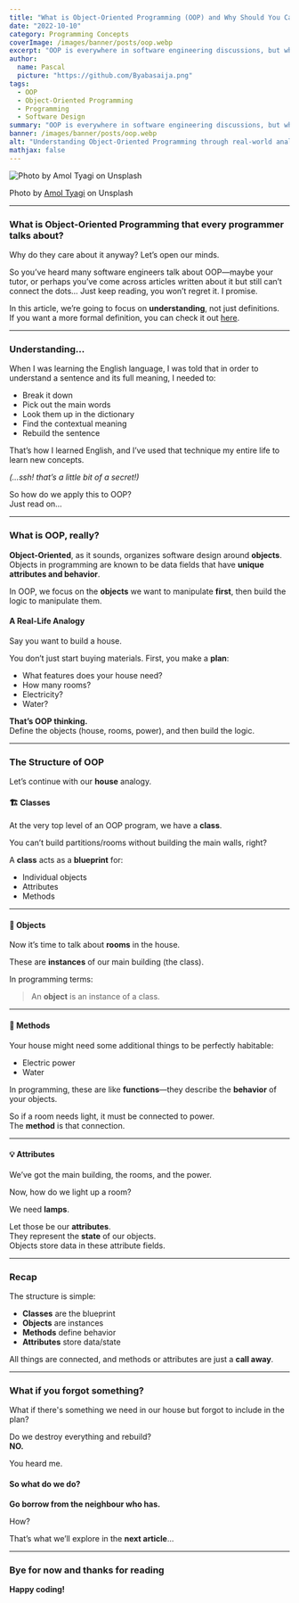 ```yaml
---
title: "What is Object-Oriented Programming (OOP) and Why Should You Care?"
date: "2022-10-10"
category: Programming Concepts
coverImage: /images/banner/posts/oop.webp
excerpt: "OOP is everywhere in software engineering discussions, but what does it really mean? Let's demystify it using a practical approach and relatable analogies."
author:
  name: Pascal
  picture: "https://github.com/Byabasaija.png"
tags:
  - OOP
  - Object-Oriented Programming
  - Programming
  - Software Design
summary: "OOP is everywhere in software engineering discussions, but what does it really mean? Let's demystify it using a practical approach and relatable analogies."
banner: /images/banner/posts/oop.webp
alt: "Understanding Object-Oriented Programming through real-world analogies"
mathjax: false
---
```


![Photo by Amol Tyagi on Unsplash](https://miro.medium.com/v2/resize:fit:1100/format:webp/1*o9ON2p0Bm63uuh4z9_NhWg.jpeg)

Photo by [Amol Tyagi](https://unsplash.com/photos/RvF2R_qzqnY) on Unsplash

---

### What is Object-Oriented Programming that every programmer talks about?

Why do they care about it anyway? Let’s open our minds.

So you’ve heard many software engineers talk about OOP—maybe your tutor, or perhaps you’ve come across articles written about it but still can’t connect the dots… Just keep reading, you won’t regret it. I promise.

In this article, we’re going to focus on **understanding**, not just definitions.  
If you want a more formal definition, you can check it out [here](https://en.wikipedia.org/wiki/Object-oriented_programming).

---

### Understanding…

When I was learning the English language, I was told that in order to understand a sentence and its full meaning, I needed to:

- Break it down  
- Pick out the main words  
- Look them up in the dictionary  
- Find the contextual meaning  
- Rebuild the sentence  

That’s how I learned English, and I’ve used that technique my entire life to learn new concepts.

_(…ssh! that’s a little bit of a secret!)_

So how do we apply this to OOP?  
Just read on...

---

### What is OOP, really?

**Object-Oriented**, as it sounds, organizes software design around **objects**.  
Objects in programming are known to be data fields that have **unique attributes and behavior**.

In OOP, we focus on the **objects** we want to manipulate **first**, then build the logic to manipulate them.

#### A Real-Life Analogy

Say you want to build a house.

You don’t just start buying materials. First, you make a **plan**:

- What features does your house need?
- How many rooms?
- Electricity?
- Water?

**That’s OOP thinking.**  
Define the objects (house, rooms, power), and then build the logic.

---

### The Structure of OOP

Let’s continue with our **house** analogy.

#### 🏗️ Classes

At the very top level of an OOP program, we have a **class**.

You can’t build partitions/rooms without building the main walls, right?

A **class** acts as a **blueprint** for:

- Individual objects
- Attributes
- Methods

---

#### 🧱 Objects

Now it’s time to talk about **rooms** in the house.

These are **instances** of our main building (the class).

In programming terms:

> An **object** is an instance of a class.

---

#### 🔌 Methods

Your house might need some additional things to be perfectly habitable:

- Electric power
- Water

In programming, these are like **functions**—they describe the **behavior** of your objects.

So if a room needs light, it must be connected to power.  
The **method** is that connection.

---

#### 💡 Attributes

We’ve got the main building, the rooms, and the power.

Now, how do we light up a room?

We need **lamps**.

Let those be our **attributes**.  
They represent the **state** of our objects.  
Objects store data in these attribute fields.

---

### Recap

The structure is simple:

- **Classes** are the blueprint  
- **Objects** are instances  
- **Methods** define behavior  
- **Attributes** store data/state  

All things are connected, and methods or attributes are just a **call away**.

---

### What if you forgot something?

What if there's something we need in our house but forgot to include in the plan?

Do we destroy everything and rebuild?  
**NO.**

You heard me.

#### So what do we do?

**Go borrow from the neighbour who has.**

How?

That’s what we’ll explore in the **next article**...

---

### Bye for now and thanks for reading

**Happy coding!**
